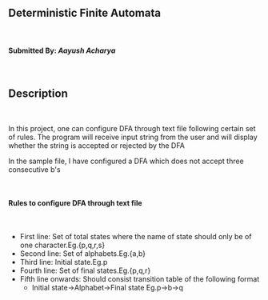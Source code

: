 <h2>Deterministic Finite Automata</h2><br> 
<h4>Submitted By: <i>Aayush Acharya</i></h4><br>
<h2>Description</h2><br>
<p>In this project, one can configure DFA through text file following certain set of rules. The program will receive input string from the user
and will display whether the string is accepted or rejected by the DFA</p>
<p>In the sample file, I have configured a DFA which does not accept three consecutive b's</p><br>
<h4>Rules to configure DFA through text file</h4><br>
<ul>
<li>First line: Set of total states where the name of state should only be of one character.Eg.{p,q,r,s}</li>
<li>Second line: Set of alphabets.Eg.{a,b}</li>
<li>Third line: Initial state.Eg.p</li>
<li>Fourth line: Set of final states.Eg.{p,q,r}</li>
<li>Fifth line onwards: Should consist transition table of the following format
<ul type="-">
    <li>Initial state->Alphabet->Final state Eg.p->b->q </li></ul>
</li></ul>